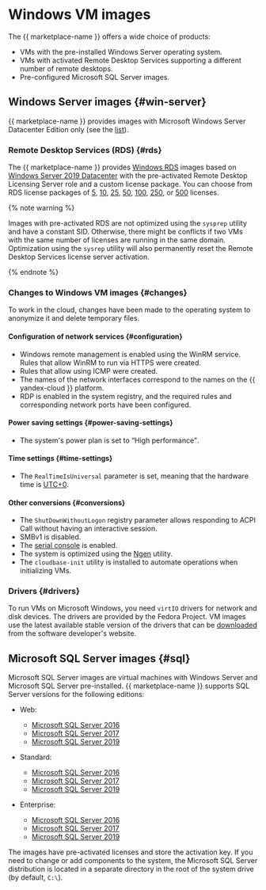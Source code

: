 # Windows VM images


The {{ marketplace-name }} offers a wide choice of products:

* VMs with the pre-installed Windows Server operating system.
* VMs with activated Remote Desktop Services supporting a different number of remote desktops.
* Pre-configured Microsoft SQL Server images.




## Windows Server images {#win-server}

{{ marketplace-name }} provides images with Microsoft Windows Server Datacenter Edition only (see the [list](/marketplace?type=COMPUTE_IMAGE&operationSystems=WINDOWS&sortBy=name-a-z&categories=os&search=Windows+Server)).




### Remote Desktop Services (RDS) {#rds}

The {{ marketplace-name }} provides [Windows RDS](/marketplace?tab=software&search=windows+rds) images based on [Windows Server 2019 Datacenter](/marketplace?tab=software&search=Windows+Server+2019+Datacenter) with the pre-activated Remote Desktop Licensing Server role and a custom license package. You can choose from RDS license packages of [5](/marketplace/products/yc/windows-rds-5-licenses), [10](/marketplace/products/yc/windows-rds-10-licenses), [25](/marketplace/products/yc/windows-rds-25-licenses), [50](/marketplace/products/yc/windows-rds-50-licenses), [100](/marketplace/products/yc/windows-rds-100-licenses), [250](/marketplace/products/yc/windows-rds-250-licenses), or [500](/marketplace/products/yc/windows-rds-500-licenses) licenses.

{% note warning %}

Images with pre-activated RDS are not optimized using the `sysprep` utility and have a constant SID. Otherwise, there might be conflicts if two VMs with the same number of licenses are running in the same domain. Optimization using the `sysrep` utility will also permanently reset the Remote Desktop Services license server activation.

{% endnote %}



### Changes to Windows VM images {#changes}

To work in the cloud, changes have been made to the operating system to anonymize it and delete temporary files.

#### Configuration of network services {#configuration}

* Windows remote management is enabled using the WinRM service. Rules that allow WinRM to run via HTTPS were created.
* Rules that allow using ICMP were created.
* The names of the network interfaces correspond to the names on the {{ yandex-cloud }} platform.
* RDP is enabled in the system registry, and the required rules and corresponding network ports have been configured.

#### Power saving settings {#power-saving-settings}

* The system's power plan is set to <q>High performance</q>.

#### Time settings {#time-settings}

* The `RealTimeIsUniversal` parameter is set, meaning that the hardware time is [UTC+0](https://en.wikipedia.org/wiki/Coordinated_Universal_Time).

#### Other conversions {#conversions}

* The `ShutDownWithoutLogon` registry parameter allows responding to ACPI Call without having an interactive session.
* SMBv1 is disabled.
* The [serial console](https://docs.microsoft.com/en-us/windows-hardware/drivers/devtest/boot-parameters-to-enable-ems-redirection) is enabled.
* The system is optimized using the [Ngen](https://en.wikipedia.org/wiki/Native_Image_Generator) utility.
* The `cloudbase-init` utility is installed to automate operations when initializing VMs.

### Drivers {#drivers}

To run VMs on Microsoft Windows, you need `virtIO` drivers for network and disk devices. The drivers are provided by the Fedora Project. VM images use the latest available stable version of the drivers that can be [downloaded](https://fedorapeople.org/groups/virt/virtio-win/direct-downloads/archive-virtio/virtio-win-0.1.185-2/) from the software developer's website.



## Microsoft SQL Server images {#sql}

Microsoft SQL Server images are virtual machines with Windows Server and Microsoft SQL Server pre-installed. {{ marketplace-name }} supports SQL Server versions for the following editions:

* Web:
   * [Microsoft SQL Server 2016](/marketplace/products/yc/sql-server-2016-web)
   * [Microsoft SQL Server 2017](/marketplace/products/yc/sql-server-2017-web)
   * [Microsoft SQL Server 2019](/marketplace/products/yc/sql-server-2019-web)

* Standard:
   * [Microsoft SQL Server 2016](/marketplace/products/yc/sql-server-2016-standard)
   * [Microsoft SQL Server 2017](/marketplace/products/yc/sql-server-2017-standard)
   * [Microsoft SQL Server 2019](/marketplace/products/yc/sql-server-2019-standard)

* Enterprise:
   * [Microsoft SQL Server 2016](/marketplace/products/yc/sql-server-2016-enterprise)
   * [Microsoft SQL Server 2017](/marketplace/products/yc/sql-server-2017-enterprise)
   * [Microsoft SQL Server 2019](/marketplace/products/yc/sql-server-2019-enterprise)

The images have pre-activated licenses and store the activation key. If you need to change or add components to the system, the Microsoft SQL Server distribution is located in a separate directory in the root of the system drive (by default, `C:\`).

